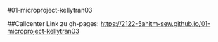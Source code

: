 #01-microproject-kellytran03

##Callcenter 
Link zu gh-pages:
https://2122-5ahitm-sew.github.io/01-microproject-kellytran03
